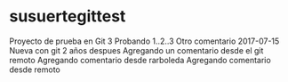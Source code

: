 # susuertegittest
Proyecto de prueba en Git 3
Probando 1..2..3
Otro comentario 2017-07-15
Nueva con git 2 años despues
Agregando un comentario desde el git remoto
Agregando comentario desde rarboleda
Agregando comentario desde remoto
